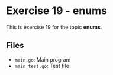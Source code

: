 # Exercise 19 - enums

This is exercise 19 for the topic **enums**.

## Files
- `main.go`: Main program
- `main_test.go`: Test file
